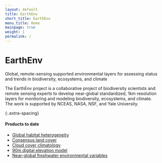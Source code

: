 ```yaml
---
layout: default
title: EarthEnv
short_title: EarthEnv
menu_title: Home
mainpage: true
weight: 1
permalink: /
---
```


<div class="bg"></div>
<div class="jumbotron">
  <h1>EarthEnv</h1>
  <p>
    Global, remote-sensing supported environmental layers for assessing status
    and trends in biodiversity, ecosystems, and climate
  </p>
</div>


The EarthEnv project is a collaborative project of biodiversity scientists and remote sensing experts to develop near-global standardized, 1km resolution layers for monitoring and modeling biodiversity, ecosystems, and climate. The work is supported by NCEAS, NASA, NSF, and Yale University.

{:.extra-spacing}
#### Products to date

- [Global habitat heterogeneity](texture)
- [Consensus land cover](landcover)
- [Cloud cover climatology](cloud)
- [90m digital elevation model](DEM)
- [Near-global freshwater environmental variables](streams)
